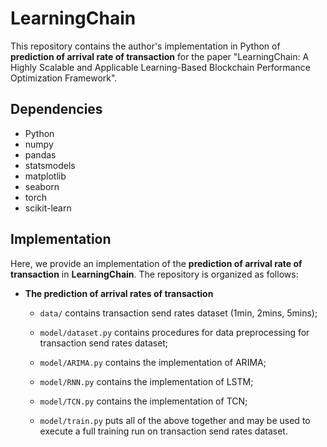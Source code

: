 # LearningChain
This repository contains the author's implementation in Python of **prediction of arrival rate of transaction** for the paper "LearningChain: A Highly Scalable and Applicable Learning-Based Blockchain Performance Optimization Framework".
## Dependencies
- Python
- numpy
- pandas
- statsmodels
- matplotlib
- seaborn
- torch
- scikit-learn
## Implementation
Here, we provide an implementation of the **prediction of arrival rate of transaction** in **LearningChain**. The repository is organized as follows:
- **The prediction of arrival rates of transaction**

  - `data/` contains transaction send rates dataset (1min, 2mins, 5mins);

  - `model/dataset.py` contains procedures for data preprocessing for transaction send rates dataset;
  
  - `model/ARIMA.py` contains the implementation of ARIMA;

  - `model/RNN.py` contains the implementation of LSTM;
  
  - `model/TCN.py` contains the implementation of TCN;

  - `model/train.py` puts all of the above together and may be used to execute a full training run on transaction send rates dataset.